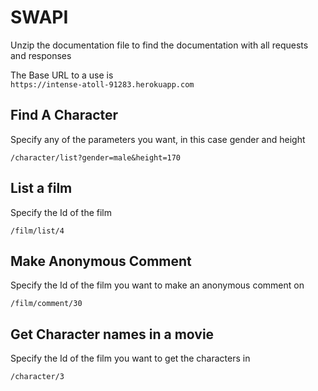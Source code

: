 # SWAPI

Unzip the documentation file to find the documentation with all requests and responses <br>

The Base URL to a use is <br>
 ```https://intense-atoll-91283.herokuapp.com```

## Find A Character
Specify any of the parameters you want, in this case gender and height
```
/character/list?gender=male&height=170
```

## List a film
Specify the Id of the film 
```
/film/list/4
```

## Make Anonymous Comment
Specify the Id of the film you want to make an anonymous comment on
```
/film/comment/30
```

## Get Character names in a movie
Specify the Id of the film you want to get the characters in
```
/character/3
```